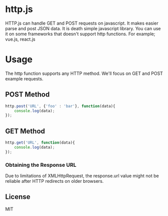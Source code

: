 # http.js
HTTP.js can handle GET and POST requests on javascript. It makes easier parse and post JSON data. It is death simple javascript library. You can use it on some frameworks that doesn't support http functions. For example; vue.js, react.js

# Usage
The http function supports any HTTP method. We'll focus on GET and POST example requests.

## POST Method
```javascript
http.post('URL', {'foo' : 'bar'}, function(data){
	console.log(data);
});
```

## GET Method
```javascript
http.get('URL', function(data){
	console.log(data);
});
```

### Obtaining the Response URL
Due to limitations of XMLHttpRequest, the response.url value might not be reliable after HTTP redirects on older browsers.

## License

MIT
